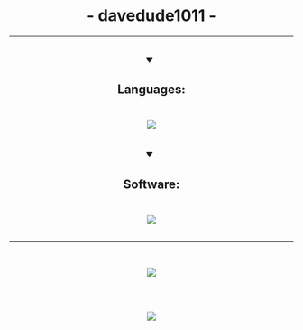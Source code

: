 <h1 align="center">- davedude1011 -</h1>
<hr>
<br>
<details open align="center" style="font-weight: bold; font-size: large">
	<summary><h3>Languages:</h3></summary>
	<br>
	<img src="https://skillicons.dev/icons?i=ts,react,nodejs,js,html,css,py&theme=dark">
</details>
<br>
<br>
<details open align="center" style="font-weight: bold; font-size: large">
	<summary><h3>Software:</h3></summary>
	<br>
	<img src="https://skillicons.dev/icons?i=vscode,figma,stackoverflow,discord&theme=dark">
</details>
<br>
<hr>
<br>

<div align="center" style="margin-block: 1em">
        <img src="https://github-readme-stats.vercel.app/api/?username=davedude1011&show_icons=true&hide_border=true&hide_title=false&count_private=true&title_color=74b5f2&text_color=fff0f9&icon_color=74b5f2&bg_color=282A3682&border_radius=20" />
</div>

<br>
<br>

<div align="center" style="margin-block: 1em">
        <a href="https://discord.com/users/881114459752525834">
            <img src="https://lanyard.cnrad.dev/api/881114459752525834?borderRadius=10px&animated=:true&bg=282A3682" />
        </a>
</div>
